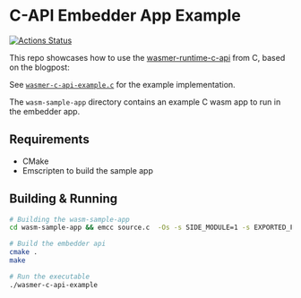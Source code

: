 # C-API Embedder App Example

[![Actions Status](https://github.com/wasmerio/wasmer-c-api/workflows/wasmer-c-api%20build/badge.svg)](https://github.com/wasmerio/wasmer-c-api/actions)

This repo showcases how to use the [wasmer-runtime-c-api](https://crates.io/crates/wasmer-runtime-c-api/) from C, based on the blogpost: 


See [`wasmer-c-api-example.c`](./wasmer-c-api-example.c) for the example implementation.

The `wasm-sample-app` directory contains an example C wasm app to run in the embedder app.

## Requirements
- CMake
- Emscripten to build the sample app

## Building & Running

```bash
# Building the wasm-sample-app
cd wasm-sample-app && emcc source.c  -Os -s SIDE_MODULE=1 -s EXPORTED_FUNCTIONS="['_hello_wasm']" -o target.wasm

# Build the embedder api
cmake .
make

# Run the executable
./wasmer-c-api-example
```
